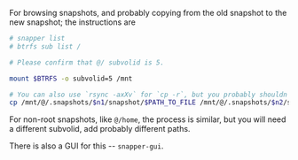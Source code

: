 For browsing snapshots, and probably copying from the old snapshot to the new snapshot; the instructions are

```sh
# snapper list
# btrfs sub list /

# Please confirm that @/ subvolid is 5.

mount $BTRFS -o subvolid=5 /mnt

# You can also use `rsync -axXv` for `cp -r`, but you probably shouldn't just `mv` or `rm`.
cp /mnt/@/.snapshots/$n1/snapshot/$PATH_TO_FILE /mnt/@/.snapshots/$n2/snapshot/$PATH_TO_FILE
```

For non-root snapshots, like `@/home`, the process is similar, but you will need a different subvolid, add probably different paths.

There is also a GUI for this -- `snapper-gui`.
